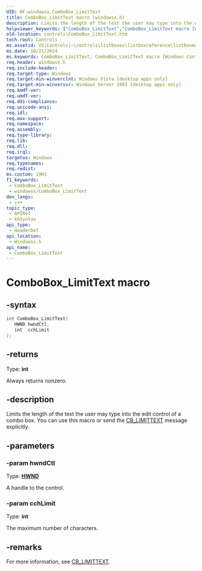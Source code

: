 ```yaml
---
UID: NF:windowsx.ComboBox_LimitText
title: ComboBox_LimitText macro (windowsx.h)
description: Limits the length of the text the user may type into the edit control of a combo box. You can use this macro or send the CB_LIMITTEXT message explicitly.
helpviewer_keywords: ["ComboBox_LimitText","ComboBox_LimitText macro [Windows Controls]","_win32_ComboBox_LimitText","_win32_ComboBox_LimitText_cpp","controls.ComboBox_LimitText","controls._win32_ComboBox_LimitText","windowsx/ComboBox_LimitText"]
old-location: controls\ComboBox_LimitText.htm
tech.root: Controls
ms.assetid: VS|Controls|~\controls\listboxes\listboxreference\listboxmacros\combobox_limittext.htm
ms.date: 10/21/2024
ms.keywords: ComboBox_LimitText, ComboBox_LimitText macro [Windows Controls], _win32_ComboBox_LimitText, _win32_ComboBox_LimitText_cpp, controls.ComboBox_LimitText, controls._win32_ComboBox_LimitText, windowsx/ComboBox_LimitText
req.header: windowsx.h
req.include-header: 
req.target-type: Windows
req.target-min-winverclnt: Windows Vista [desktop apps only]
req.target-min-winversvr: Windows Server 2003 [desktop apps only]
req.kmdf-ver: 
req.umdf-ver: 
req.ddi-compliance: 
req.unicode-ansi: 
req.idl: 
req.max-support: 
req.namespace: 
req.assembly: 
req.type-library: 
req.lib: 
req.dll: 
req.irql: 
targetos: Windows
req.typenames: 
req.redist: 
ms.custom: 19H1
f1_keywords:
 - ComboBox_LimitText
 - windowsx/ComboBox_LimitText
dev_langs:
 - c++
topic_type:
 - APIRef
 - kbSyntax
api_type:
 - HeaderDef
api_location:
 - Windowsx.h
api_name:
 - ComboBox_LimitText
---
```


# ComboBox_LimitText macro

## -syntax

```cpp
int ComboBox_LimitText(
   HWND hwndCtl,
   int  cchLimit
);
```

## -returns

Type: **int**

Always returns nonzero.


## -description

Limits the length of the text the user may type into the edit control of a combo box. You can use this macro or send the <a href="/windows/desktop/Controls/cb-limittext">CB_LIMITTEXT</a> message explicitly.

## -parameters

### -param hwndCtl

Type: <b><a href="/windows/desktop/WinProg/windows-data-types">HWND</a></b>

A handle to the control.

### -param cchLimit

Type: <b>int</b>

The maximum number of characters.

## -remarks

For more information, see <a href="/windows/desktop/Controls/cb-limittext">CB_LIMITTEXT</a>.
